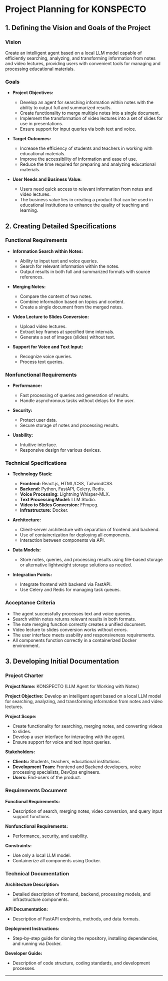 # Project Planning for KONSPECTO

## 1. Defining the Vision and Goals of the Project

### Vision

Create an intelligent agent based on a local LLM model capable of efficiently searching, analyzing, and transforming information from notes and video lectures, providing users with convenient tools for managing and processing educational materials.

### Goals

- **Project Objectives:**

  - Develop an agent for searching information within notes with the ability to output full and summarized results.
  - Create functionality to merge multiple notes into a single document.
  - Implement the transformation of video lectures into a set of slides for use in presentations.
  - Ensure support for input queries via both text and voice.

- **Target Outcomes:**

  - Increase the efficiency of students and teachers in working with educational materials.
  - Improve the accessibility of information and ease of use.
  - Reduce the time required for preparing and analyzing educational materials.

- **User Needs and Business Value:**
  - Users need quick access to relevant information from notes and video lectures.
  - The business value lies in creating a product that can be used in educational institutions to enhance the quality of teaching and learning.

## 2. Creating Detailed Specifications

### Functional Requirements

- **Information Search within Notes:**

  - Ability to input text and voice queries.
  - Search for relevant information within the notes.
  - Output results in both full and summarized formats with source references.

- **Merging Notes:**

  - Compare the content of two notes.
  - Combine information based on topics and content.
  - Create a single document from the merged notes.

- **Video Lecture to Slides Conversion:**

  - Upload video lectures.
  - Extract key frames at specified time intervals.
  - Generate a set of images (slides) without text.

- **Support for Voice and Text Input:**
  - Recognize voice queries.
  - Process text queries.

### Nonfunctional Requirements

- **Performance:**

  - Fast processing of queries and generation of results.
  - Handle asynchronous tasks without delays for the user.

- **Security:**

  - Protect user data.
  - Secure storage of notes and processing results.

- **Usability:**
  - Intuitive interface.
  - Responsive design for various devices.

### Technical Specifications

- **Technology Stack:**

  - **Frontend:** React.js, HTML/CSS, TailwindCSS.
  - **Backend:** Python, FastAPI, Celery, Redis.
  - **Voice Processing:** Lightning Whisper-MLX.
  - **Text Processing Model:** LLM Studio.
  - **Video to Slides Conversion:** FFmpeg.
  - **Infrastructure:** Docker.

- **Architecture:**

  - Client-server architecture with separation of frontend and backend.
  - Use of containerization for deploying all components.
  - Interaction between components via API.

- **Data Models:**

  - Store notes, queries, and processing results using file-based storage or alternative lightweight storage solutions as needed.

- **Integration Points:**
  - Integrate frontend with backend via FastAPI.
  - Use Celery and Redis for managing task queues.

### Acceptance Criteria

- The agent successfully processes text and voice queries.
- Search within notes returns relevant results in both formats.
- The note merging function correctly creates a unified document.
- Video lecture to slides conversion works without errors.
- The user interface meets usability and responsiveness requirements.
- All components function correctly in a containerized Docker environment.

## 3. Developing Initial Documentation

### Project Charter

**Project Name:** KONSPECTO (LLM Agent for Working with Notes)

**Project Objective:** Develop an intelligent agent based on a local LLM model for searching, analyzing, and transforming information from notes and video lectures.

**Project Scope:**

- Create functionality for searching, merging notes, and converting videos to slides.
- Develop a user interface for interacting with the agent.
- Ensure support for voice and text input queries.

**Stakeholders:**

- **Clients:** Students, teachers, educational institutions.
- **Development Team:** Frontend and Backend developers, voice processing specialists, DevOps engineers.
- **Users:** End-users of the product.

### Requirements Document

**Functional Requirements:**

- Description of search, merging notes, video conversion, and query input support functions.

**Nonfunctional Requirements:**

- Performance, security, and usability.

**Constraints:**

- Use only a local LLM model.
- Containerize all components using Docker.

### Technical Documentation

**Architecture Description:**

- Detailed description of frontend, backend, processing models, and infrastructure components.

**API Documentation:**

- Description of FastAPI endpoints, methods, and data formats.

**Deployment Instructions:**

- Step-by-step guide for cloning the repository, installing dependencies, and running via Docker.

**Developer Guide:**

- Description of code structure, coding standards, and development processes.

---
